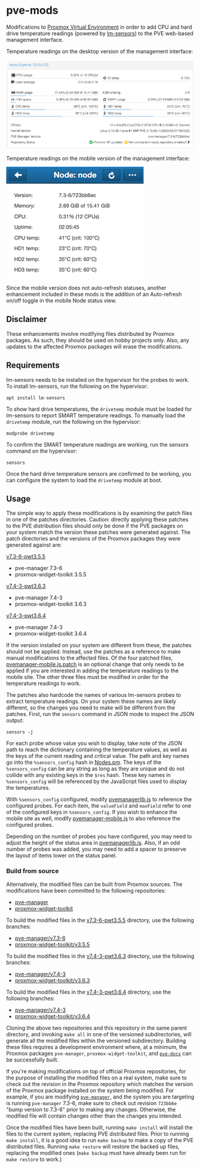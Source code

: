 # pve-mods

Modifications to [Proxmox Virtual Environment](https://www.proxmox.com/en/proxmox-ve) in
order to add CPU and hard drive temperature readings (powered by
[lm-sensors](https://github.com/lm-sensors/lm-sensors)) to the PVE web-based management
interface.

Temperature readings on the desktop version of the management interface:

![PVE GUI desktop screenshot](https://github.com/alexleigh/pve-mods/blob/docs/desktop.png?raw=true)

Temperature readings on the mobile version of the management interface:

![PVE GUI mobile screenshot](https://github.com/alexleigh/pve-mods/blob/docs/mobile.png?raw=true)

Since the mobile version does not auto-refresh statuses, another enhancement included in these
mods is the addition of an Auto-refresh on/off toggle in the mobile Node status view.

## Disclaimer

These enhancements involve modifying files distributed by Proxmox packages. As such, they
should be used on hobby projects only. Also, any updates to the affected Proxmox packages
will erase the modifications.

## Requirements

lm-sensors needs to be installed on the hypervisor for the probes to work. To install
lm-sensors, run the following on the hypervisor:

```shell
apt install lm-sensors
```

To show hard drive temperatures, the `drivetemp` module must be loaded for lm-sensors to
report SMART temperature readings. To manually load the `drivetemp` module, run the following
on the hypervisor:

```shell
modprobe drivetemp
```

To confirm the SMART temperature readings are working, run the sensors command on the
hypervisor:

```shell
sensors
```

Once the hard drive temperature sensors are confirmed to be working, you can configure the
system to load the `drivetemp` module at boot.

## Usage

The simple way to apply these modifications is by examining the patch files in one of the patches
directories. Caution: directly applying these patches to the PVE distribution files should only be
done if the PVE packages on your system match the version these patches were generated against. The
patch directories and the versions of the Proxmox packages they were generated against are:

[v7.3-6-pwt3.5.5](v7.3-6-pwt3.5.5/patches)
* pve-manager 7.3-6
* proxmox-widget-toolkit 3.5.5

[v7.4-3-pwt3.6.3](v7.4-3-pwt3.6.3/patches)
* pve-manager 7.4-3
* proxmox-widget-toolkit 3.6.3

[v7.4-3-pwt3.6.4](v7.4-3-pwt3.6.4/patches)
* pve-manager 7.4-3
* proxmox-widget-toolkit 3.6.4

If the version installed on your system are different from these, the patches should not be
applied. Instead, use the patches as a reference to make manual modifications to the affected
files. Of the four patched files,
[pvemanager-mobile.js.patch](v7.3-6-pwt3.5.5/patches/pvemanager-mobile.js.patch) is an optional
change that only needs to be applied if you are interested in adding the temperature readings to the
mobile site. The other three files must be modified in order for the temperature readings to work.

The patches also hardcode the names of various lm-sensors probes to extract temperature
readings. On your system these names are likely different, so the changes you need to make
will be different from the patches. First, run the `sensors` command in JSON mode to inspect
the JSON output:

```shell
sensors -j
```

For each probe whose value you wish to display, take note of the JSON path to reach the dictionary
containing the temperature values, as well as the keys of the current reading and critical value.
The path and key names go into the `%sensors_config` hash in
[Nodes.pm](v7.3-6-pwt3.5.5/patches/Nodes.pm.patch). The keys of the `%sensors_config` can be any
string as long as they are unique and do not collide with any existing keys in the `$res` hash.
These key names in `%sensors_config` will be referenced by the JavaScript files used to display the
temperatures.

With `%sensors_config` configured, modify
[pvemanagerlib.js](v7.3-6-pwt3.5.5/patches/pvemanagerlib.js.patch) to reference the configured
probes. For each item, the `valueField` and `maxField` refer to one of the configured keys in
`%sensors_config`. If you wish to enhance the mobile site as well, modify
[pvemanager-mobile.js](v7.3-6-pwt3.5.5/patches/pvemanager-mobile.js.patch) to also reference the
configured probes.

Depending on the number of probes you have configured, you may need to adjust the height of the
status area in [pvemanagerlib.js](v7.3-6-pwt3.5.5/patches/pvemanagerlib.js.patch). Also, if an odd
number of probes was added, you may need to add a spacer to preserve the layout of items lower on
the status panel.

### Build from source

Alternatively, the modified files can be built from Proxmox sources. The modifications have
been committed to the following repositories:

* [pve-manager](https://github.com/alexleigh/pve-manager)
* [proxmox-widget-toolkit](https://github.com/alexleigh/proxmox-widget-toolkit)

To build the modified files in the [v7.3-6-pwt3.5.5](v7.3-6-pwt3.5.5) directory, use the following
branches:

* [pve-manager/v7.3-6](https://github.com/alexleigh/pve-manager/tree/v7.3-6)
* [proxmox-widget-toolkit/v3.5.5](https://github.com/alexleigh/proxmox-widget-toolkit/tree/v3.5.5)

To build the modified files in the [v7.4-3-pwt3.6.3](v7.4-3-pwt3.6.3) directory, use the following
branches:

* [pve-manager/v7.4-3](https://github.com/alexleigh/pve-manager/tree/v7.4-3)
* [proxmox-widget-toolkit/v3.6.3](https://github.com/alexleigh/proxmox-widget-toolkit/tree/v3.6.3)

To build the modified files in the [v7.4-3-pwt3.6.4](v7.4-3-pwt3.6.4) directory, use the following
branches:

* [pve-manager/v7.4-3](https://github.com/alexleigh/pve-manager/tree/v7.4-3)
* [proxmox-widget-toolkit/v3.6.4](https://github.com/alexleigh/proxmox-widget-toolkit/tree/v3.6.4)

Cloning the above two repositories and this repository in the same parent directory, and invoking
`make all` in one of the versioned subdirectories, will generate all the modified files within the
versioned subdirectory. Building these files requires a development environment where, at a minimum,
the Proxmox packages `pve-manager`, `proxmox-widget-toolkit`, and
[`pve-docs`](https://github.com/proxmox/pve-docs) can be successfully built.

If you're making modifications on top of official Proxmox repositories, for the purpose of installing
the modified files on a real system, make sure to check out the revision in the Proxmox repository
which matches the version of the Proxmox package installed on the system being modified. For example,
if you are modifying [`pve-manager`](https://git.proxmox.com/?p=pve-manager.git;a=summary), and
the system you are targeting is running `pve-manager` 7.3-6, make sure to check out revision
`723bb6e` "bump version to 7.3-6" prior to making any changes. Otherwise, the modified file will contain
changes other than the changes you intended.

Once the modified files have been built, running `make install` will install the files to the
current system, replacing PVE distributed files. Prior to running `make install`, it is a good
idea to run `make backup` to make a copy of the PVE distributed files. Running `make restore`
will restore the backed up files, replacing the modified ones (`make backup` must have already
been run for `make restore` to work.)
